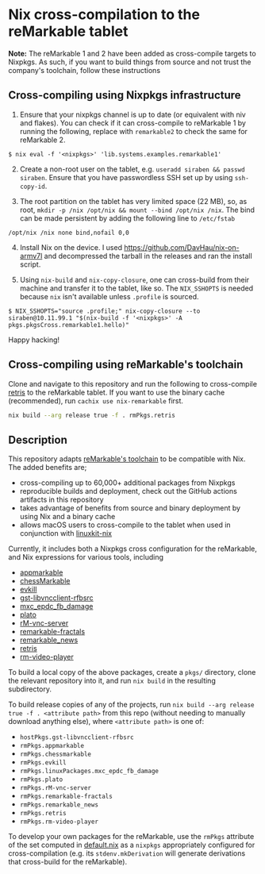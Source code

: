 # Nix cross-compilation to the reMarkable tablet
**Note:**  The reMarkable 1 and 2 have been added as cross-compile
targets to Nixpkgs.  As such, if you want to build things from source
and not trust the company's toolchain, follow these instructions

## Cross-compiling using Nixpkgs infrastructure
1. Ensure that your nixpkgs channel is up to date (or equivalent with
   niv and flakes). You can check if it can cross-compile to
   reMarkable 1 by running the following, replace with `remarkable2`
   to check the same for reMarkable 2.

```ShellSession
$ nix eval -f '<nixpkgs>' 'lib.systems.examples.remarkable1'
```
2. Create a non-root user on the tablet, e.g. `useradd siraben &&
   passwd siraben`.  Ensure that you have passwordless SSH set up by
   using `ssh-copy-id`.

3. The root partition on the  tablet has very limited space (22 MB),
   so, as root, `mkdir -p /nix /opt/nix && mount --bind /opt/nix
   /nix`. The bind can be made persistent by adding the following line
   to `/etc/fstab`

```
/opt/nix /nix none bind,nofail 0,0
```
4. Install Nix on the device. I used
   https://github.com/DavHau/nix-on-armv7l and decompressed the
   tarball in the releases and ran the install script.

5. Using `nix-build` and `nix-copy-closure`, one can cross-build from
   their machine and transfer it to the tablet, like so. The
   `NIX_SSHOPTS` is needed because `nix` isn't available unless
   `.profile` is sourced.


```ShellSession
$ NIX_SSHOPTS="source .profile;" nix-copy-closure --to siraben@10.11.99.1 "$(nix-build -f '<nixpkgs>' -A pkgs.pkgsCross.remarkable1.hello)"
```

Happy hacking!

## Cross-compiling using reMarkable's toolchain
Clone and navigate to this repository and run the following to
cross-compile [retris](https://github.com/LinusCDE/retris) to the
reMarkable tablet.  If you want to use the binary cache (recommended),
run `cachix use nix-remarkable` first.

```sh
nix build --arg release true -f . rmPkgs.retris
```

## Description
This repository adapts [reMarkable's
toolchain](http://remarkable.engineering/) to be compatible with Nix.
The added benefits are;

- cross-compiling up to 60,000+ additional packages from Nixpkgs
- reproducible builds and deployment, check out the GitHub actions
  artifacts in this repository
- takes advantage of benefits from source and binary deployment by
  using Nix and a binary cache
- allows macOS users to cross-compile to the tablet when used in
  conjunction with
  [linuxkit-nix](https://github.com/nix-community/linuxkit-nix)

Currently, it includes both a Nixpkgs cross configuration for the
reMarkable, and Nix expressions for various tools, including
- [appmarkable](https://github.com/LinusCDE/appmarkable)
- [chessMarkable](https://github.com/LinusCDE/chessmarkable)
- [evkill](https://github.com/Enteee/evkill)
- [gst-libvncclient-rfbsrc](https://github.com/peter-sa/gst-libvncclient-rfbsrc)
- [mxc_epdc_fb_damage](https://github.com/peter-sa/mxc_epdc_fb_damage)
- [plato](https://github.com/LinusCDE/plato)
- [rM-vnc-server](https://github.com/peter-sa/rM-vnc-server)
- [remarkable-fractals](https://github.com/dannyow/reMarkable-fractals)
- [remarkable_news](https://github.com/Evidlo/remarkable_news)
- [retris](https://github.com/LinusCDE/retris)
- [rm-video-player](https://github.com/LinusCDE/rm-video-player)

To build a local copy of the above packages, create a `pkgs/`
directory, clone the relevant repository into it, and run `nix build`
in the resulting subdirectory.

To build release copies of any of the projects, run `nix build --arg
release true -f . <attribute path>` from this repo (without needing to
manually download anything else), where `<attribute path>` is one of:
- `hostPkgs.gst-libvncclient-rfbsrc`
- `rmPkgs.appmarkable`
- `rmPkgs.chessmarkable`
- `rmPkgs.evkill`
- `rmPkgs.linuxPackages.mxc_epdc_fb_damage`
- `rmPkgs.plato`
- `rmPkgs.rM-vnc-server`
- `rmPkgs.remarkable-fractals`
- `rmPkgs.remarkable_news`
- `rmPkgs.retris`
- `rmPkgs.rm-video-player`

To develop your own packages for the reMarkable, use the `rmPkgs`
attribute of the set computed in [default.nix](./default.nix) as a
`nixpkgs` appropriately configured for cross-compilation (e.g. its
`stdenv.mkDerivation` will generate derivations that cross-build for
the reMarkable).
